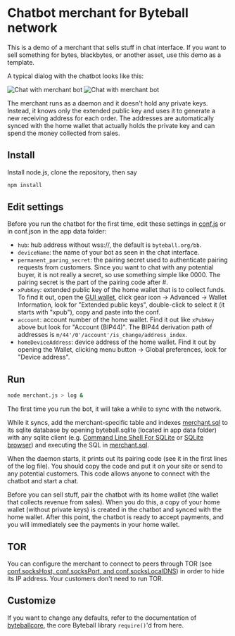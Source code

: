 # Chatbot merchant for Byteball network

This is a demo of a merchant that sells stuff in chat interface.  If you want to sell something for bytes, blackbytes, or another asset, use this demo as a template.

A typical dialog with the chatbot looks like this:

![Chat with merchant bot](merchant-chatbot-1.png) ![Chat with merchant bot](merchant-chatbot-2.png)

The merchant runs as a daemon and it doesn't hold any private keys.  Instead, it knows only the extended public key and uses it to generate a new receiving address for each order.  The addresses are automatically synced with the home wallet that actually holds the private key and can spend the money collected from sales.

## Install

Install node.js, clone the repository, then say
```sh
npm install
```

## Edit settings

Before you run the chatbot for the first time, edit these settings in [conf.js](conf.js) or in conf.json in the app data folder:

* `hub`: hub address without wss://, the default is `byteball.org/bb`.
* `deviceName`: the name of your bot as seen in the chat interface.
* `permanent_paring_secret`: the pairing secret used to authenticate pairing requests from customers.  Since you want to chat with any potential buyer, it is not really a secret, so use something simple like 0000.  The pairing secret is the part of the pairing code after #.
* `xPubKey`: extended public key of the home wallet that is to collect funds.  To find it out, open the [GUI wallet](../../../byteball), click gear icon -> Advanced -> Wallet Information, look for "Extended public keys", double-click to select it (it starts with "xpub"), copy and paste into the conf.
* `account`: account number of the home wallet.  Find it out like `xPubKey` above but look for "Account (BIP44)".  The BIP44 derivation path of addresses is `m/44'/0'/account'/is_change/address_index`.
* `homeDeviceAddress`: device address of the home wallet.  Find it out by opening the Wallet, clicking menu button -> Global preferences, look for "Device address".

## Run
```sh
node merchant.js > log &
```
The first time you run the bot, it will take a while to sync with the network.

While it syncs, add the merchant-specific table and indexes [merchant.sql](merchant.sql) to its sqlite database by opening byteball.sqlite (located in app data folder) with any sqlite client (e.g. [Command Line Shell For SQLite](https://www.sqlite.org/cli.html) or [SQLite browser](http://sqlitebrowser.org/)) and executing the SQL in [merchant.sql](merchant.sql).

When the daemon starts, it prints out its pairing code (see it in the first lines of the log file).  You should copy the code and put it on your site or send to any potential customers.  This code allows anyone to connect with the chatbot and start a chat.

Before you can sell stuff, pair the chatbot with its home wallet (the wallet that collects revenue from sales).  When you do this, a copy of your home wallet (without private keys) is created in the chatbot and synced with the home wallet.  After this point, the chatbot is ready to accept payments, and you will immediately see the payments in your home wallet.

## TOR

You can configure the merchant to connect to peers through TOR (see [conf.socksHost, conf.socksPort, and conf.socksLocalDNS](../../../byteballcore#confsockshost-confsocksport-and-confsockslocaldns)) in order to hide its IP address.  Your customers don't need to run TOR.

## Customize

If you want to change any defaults, refer to the documentation of [byteballcore](../../../byteballcore), the core Byteball library `require()`'d from here.

